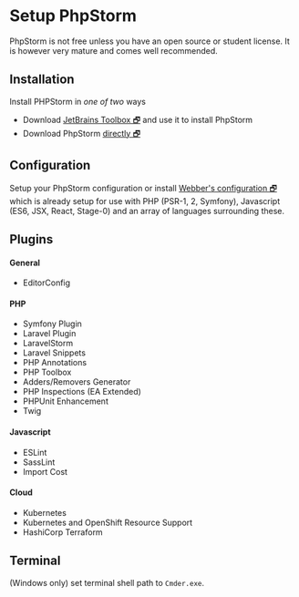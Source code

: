 # Setup PhpStorm
PhpStorm is not free unless you have an open source or student license. 
It is however very mature and comes well recommended.

## Installation
Install PHPStorm in _one of two_ ways
- Download
[JetBrains Toolbox 🗗](https://www.jetbrains.com/toolbox/download/) 
and use it to install PhpStorm
- Download PhpStorm [directly 🗗](https://www.jetbrains.com/phpstorm/download/)

## Configuration
Setup your PhpStorm configuration or install [Webber's configuration 🗗](https://github.com/webbertakken/PHPStormSettings)
which is already setup for use with PHP (PSR-1, 2, Symfony), Javascript (ES6, JSX, React, Stage-0) and an array
of languages surrounding these.

## Plugins

#### General
- EditorConfig

#### PHP
- Symfony Plugin
- Laravel Plugin
- LaravelStorm
- Laravel Snippets
- PHP Annotations
- PHP Toolbox
- Adders/Removers Generator
- PHP Inspections (EA Extended)
- PHPUnit Enhancement
- Twig

#### Javascript
- ESLint
- SassLint
- Import Cost

#### Cloud
- Kubernetes
- Kubernetes and OpenShift Resource Support
- HashiCorp Terraform

## Terminal
(Windows only) set terminal shell path to `Cmder.exe`.
